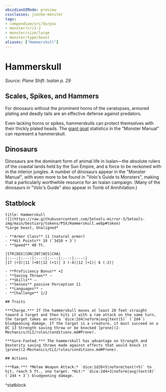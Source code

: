 ```yaml
---
obsidianUIMode: preview
cssclasses: json5e-monster
tags:
- compendium/src/5e/psx
- monster/cr/1-2
- monster/size/large
- monster/type/beast
aliases: ["Hammerskull"]
---
```

# Hammerskull
*Source: Plane Shift: Ixalan p. 29*  

## Scales, Spikes, and Hammers

For dinosaurs without the prominent horns of the ceratopses, armored plating and deadly tails are an effective defense against predators.

Even lacking horns or spikes, hammerskulls can protect themselves with their thickly plated heads. The [giant goat](2-Mechanics/CLI/bestiary/beast/giant-goat.md) statistics in the "Monster Manual" can represent a hammerskull.

## Dinosaurs

Dinosaurs are the dominant form of animal life in Ixalan—the absolute rulers of the coastal lands held by the Sun Empire, and a force to be reckoned with in the interior jungles. A number of dinosaurs appear in the "Monster Manual", with even more to be found in "Volo's Guide to Monsters", making that a particularly worthwhile resource for an Ixalan campaign. (Many of the dinosaurs in "Volo's Guide" also appear in Tomb of Annihilation.)

## Statblock

```ad-statblock
title: Hammerskull
![](https://raw.githubusercontent.com/5etools-mirror-3/5etools-img/main/bestiary/tokens/PSX/Hammerskull.webp#token)
*Large beast, Unaligned*

- **Armor Class** 11 (natural armor)
- **Hit Points** 19 (`3d10 + 3`)
- **Speed** 40 ft.

|STR|DEX|CON|INT|WIS|CHA|
|:---:|:---:|:---:|:---:|:---:|:---:|
|17 (+3)|11 (+0)|12 (+1)| 3 (-4)|12 (+1)| 6 (-2)|

- **Proficiency Bonus** +2
- **Saving Throws** ⏤
- **Skills** ⏤
- **Senses** passive Perception 11
- **Languages** —
- **Challenge** 1/2

## Traits

***Charge.*** If the hammerskull moves at least 20 feet straight toward a target and then hits it with a ram attack on the same turn, the target takes an extra `dice:2d4|noform|avg|text(5)` (`2d4`) bludgeoning damage. If the target is a creature, it must succeed on a DC 13 Strength saving throw or be knocked [prone](2-Mechanics/CLI/rules/conditions.md#Prone).

***Sure-Footed.*** The hammerskull has advantage on Strength and Dexterity saving throws made against effects that would knock it [prone](2-Mechanics/CLI/rules/conditions.md#Prone).

## Actions

***Ram.*** *Melee Weapon Attack:* `dice:1d20+5|noform|text(+5)` to hit, reach 5 ft., one target. *Hit:* `dice:2d4+3|noform|avg|text(8)` (`2d4 + 3`) bludgeoning damage.
```
^statblock